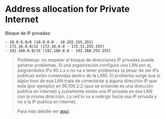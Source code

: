 # Address allocation for Private Internet

Bloque de IP privadas:
```
- 10.0.0.0/8 (10.0.0.0 - 10.255.255.255)
- 172.16.0.0/12 (172.16.0.0 - 172.31.255.255)
- 192.168.0.0/16 (192.168.0.0 - 192.168.255.255)
```

> Problemas: no respetar el bloque de direcciones IP privadas puede generar problemas.
> Si una organización configura una LAN por ej, asignándoles IPs 90.x.x.x no va a tener problemas (a pesar de ser IPs publicas están contenidas dentro de la LAN). El problema surge que si algún host de esa LAN trata de conectarse a alguna dirección IP que este (por ejemplo) en 90.100.2.2 (que se entiende es una dirección publica en internet) y justamente existe una IP privada en esa LAN con la misma dirección. La red lo va a redirigir hacia esa IP privada y no a la IP publica en internet. 
> 
> Para más detalle ver [aqui](https://youtu.be/wwCaEkwu0y0?list=PL2A7l6PiV52esSwosIAO86zf0RGe2pjTZ).
